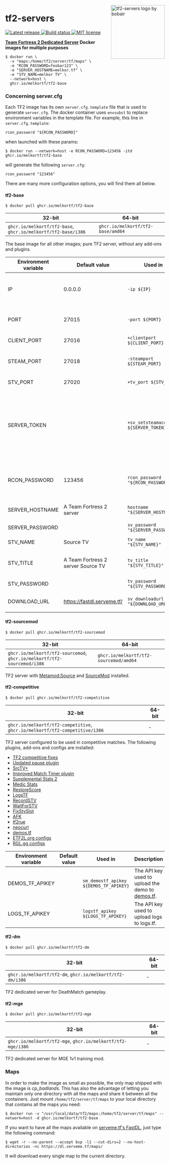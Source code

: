 <img src="./images/logo.svg" align="right"
     alt="tf2-servers logo by bobair" width="170" height="170">

# tf2-servers

<p>
  <a href="https://github.com/melkortf/tf2-servers/releases">
    <img alt="Latest release" src="https://img.shields.io/github/v/release/melkortf/tf2-servers">
  </a>
  <a href="https://github.com/melkortf/tf2-servers/actions/workflows/build.yml">
    <img src="https://img.shields.io/github/actions/workflow/status/melkortf/tf2-servers/build.yml" alt="Build status">
  </a>
  <a href="https://opensource.org/licenses/MIT">
    <img src="https://img.shields.io/badge/license-MIT-d4c0bf.svg" alt="MIT license">
  </a>
</p>

**[Team Fortress 2 Dedicated Server](https://wiki.teamfortress.com/wiki/Linux_dedicated_server) Docker images for multiple purposes**

```
$ docker run \
  -v "maps:/home/tf2/server/tf/maps" \
  -e "RCON_PASSWORD=foobar123" \
  -e "SERVER_HOSTNAME=melkor.tf" \
  -e "STV_NAME=melkor TV" \
  --network=host \
  ghcr.io/melkortf/tf2-base
```

### Concerning server.cfg

Each TF2 image has its own `server.cfg.template` file that is used to generate `server.cfg`. The docker container
uses `envsubst` to replace environment variables in the template file.
For example, this line in `server.cfg.template`:

```
rcon_password "${RCON_PASSWORD}"
```

when launched with these params:

```
$ docker run --network=host -e RCON_PASSWORD=123456 -itd ghcr.io/melkortf/tf2-base
```

will generate the following `server.cfg`:

```
rcon_password "123456"
```

There are many more configuration options, you will find them all below.

#### tf2-base

```
$ docker pull ghcr.io/melkortf/tf2-base
```

| 32-bit                                                        | 64-bit                            |
| ------------------------------------------------------------- | --------------------------------- |
| `ghcr.io/melkortf/tf2-base`, `ghcr.io/melkortf/tf2-base/i386` | `ghcr.io/melkortf/tf2-base/amd64` |

The base image for all other images; pure TF2 server, without any add-ons and plugins.

| Environment variable | Default value                      | Used in                               | Description                                                                             |
| -------------------- | ---------------------------------- | ------------------------------------- | --------------------------------------------------------------------------------------- |
| IP                   | 0.0.0.0                            | `-ip ${IP}`                           | Specifies the address to use for the bind(2) syscall.                                   |
| PORT                 | 27015                              | `-port ${PORT}`                       | The port which the server will run on.                                                  |
| CLIENT_PORT          | 27016                              | `+clientport ${CLIENT_PORT}`          | The client port.                                                                        |
| STEAM_PORT           | 27018                              | `-steamport ${STEAM_PORT}`            | Master server updater port.                                                             |
| STV_PORT             | 27020                              | `+tv_port ${STV_PORT}`                | SourceTV port.                                                                          |
| SERVER_TOKEN         |                                    | `+sv_setsteamaccount ${SERVER_TOKEN}` | Game server account token to use for logging in to a persistent game server account.    |
| RCON_PASSWORD        | 123456                             | `rcon_password "${RCON_PASSWORD}"`    | The RCON password (change this in your `docker run` invocation).                        |
| SERVER_HOSTNAME      | A Team Fortress 2 server           | `hostname "${SERVER_HOSTNAME}"`       | The game server hostname.                                                               |
| SERVER_PASSWORD      |                                    | `sv_password "${SERVER_PASSWORD}"`    | The server password.                                                                    |
| STV_NAME             | Source TV                          | `tv_name "${STV_NAME}"`               | SourceTV host name.                                                                     |
| STV_TITLE            | A Team Fortress 2 server Source TV | `tv_title "${STV_TITLE}"`             | Title for the SourceTV spectator UI.                                                    |
| STV_PASSWORD         |                                    | `tv_password "${STV_PASSWORD}"`       | SourceTV password.                                                                      |
| DOWNLOAD_URL         | https://fastdl.serveme.tf/         | `sv_downloadurl "${DOWNLOAD_URL}"`    | Download URL for the [FastDL](https://developer.valvesoftware.com/wiki/Sv_downloadurl). |

#### tf2-sourcemod

```
$ docker pull ghcr.io/melkortf/tf2-sourcemod
```

| 32-bit                                                                  | 64-bit                                 |
| ----------------------------------------------------------------------- | -------------------------------------- |
| `ghcr.io/melkortf/tf2-sourcemod`, `ghcr.io/melkortf/tf2-sourcemod/i386` | `ghcr.io/melkortf/tf2-sourcemod/amd64` |

TF2 server with [Metamod:Source](https://www.sourcemm.net/) and [SourceMod](https://www.sourcemod.net/) installed.

#### tf2-competitive

```
$ docker pull ghcr.io/melkortf/tf2-competitive
```

| 32-bit                                                                      | 64-bit |
| --------------------------------------------------------------------------- | ------ |
| `ghcr.io/melkortf/tf2-competitive`, `ghcr.io/melkortf/tf2-competitive/i386` | -      |

TF2 server configured to be used in competitive matches. The following plugins, add-ons and configs are installed:

- [TF2 competitive fixes](https://github.com/ldesgoui/tf2-comp-fixes)
- [Updated pause plugin](https://github.com/l-Aad-l/updated-pause-plugin)
- [SrcTV+](https://github.com/dalegaard/srctvplus)
- [Improved Match Timer plugin](https://github.com/dewbsku/Improved-Match-Timer)
- [Supplemental Stats 2](https://github.com/F2/F2s-sourcemod-plugins#supplemental-stats-2-)
- [Medic Stats](https://github.com/F2/F2s-sourcemod-plugins#medic-stats-)
- [RestoreScore](https://github.com/F2/F2s-sourcemod-plugins#restorescore-)
- [LogsTF](https://github.com/F2/F2s-sourcemod-plugins#logstf-)
- [RecordSTV](https://github.com/F2/F2s-sourcemod-plugins#recordstv-)
- [WaitForSTV](https://github.com/F2/F2s-sourcemod-plugins#waitforstv-)
- [FixStvSlot](https://github.com/F2/F2s-sourcemod-plugins#fixstvslot-)
- [AFK](https://github.com/F2/F2s-sourcemod-plugins#afk-)
- [tf2rue](https://github.com/sapphonie/tf2rue)
- [neocurl](https://github.com/sapphonie/SM-neocurl-ext)
- [demos.tf](https://github.com/demostf/plugin)
- [ETF2L.org configs](https://github.com/ETF2L/gameserver-configs)
- [RGL.gg configs](https://github.com/RGLgg/server-resources-updater/tree/master/cfg)

| Environment variable | Default value | Used in                                | Description                                                           |
| -------------------- | ------------- | -------------------------------------- | --------------------------------------------------------------------- |
| DEMOS_TF_APIKEY      |               | `sm_demostf_apikey ${DEMOS_TF_APIKEY}` | The API key used to upload the demo to [demos.tf](https://demos.tf/). |
| LOGS_TF_APIKEY       |               | `logstf_apikey ${LOGS_TF_APIKEY}`      | The API key used to upload logs to logs.tf.                           |

#### tf2-dm

```
$ docker pull ghcr.io/melkortf/tf2-dm
```

| 32-bit                                                    | 64-bit |
| --------------------------------------------------------- | ------ |
| `ghcr.io/melkortf/tf2-dm`, `ghcr.io/melkortf/tf2-dm/i386` | -      |

TF2 dedicated server for DeathMatch gameplay.

#### tf2-mge

```
$ docker pull ghcr.io/melkortf/tf2-mge
```

| 32-bit                                                      | 64-bit |
| ----------------------------------------------------------- | ------ |
| `ghcr.io/melkortf/tf2-mge`, `ghcr.io/melkortf/tf2-mge/i386` | -      |

TF2 dedicated server for MGE 1v1 training mod.

### Maps

In order to make the image as small as possible, the only map shipped with the image is _cp_badlands_. This has also the advantage of letting you maintain only one directory
with all the maps and share it between all the containers. Just mount `/home/tf2/server/tf/maps` to your local directory that contains all the maps you need:

```
$ docker run -v "/usr/local/data/tf2/maps:/home/tf2/server/tf/maps" --network=host -d ghcr.io/melkortf/tf2-base
```

If you want to have all the maps available on [serveme.tf's FastDL](https://dl.serveme.tf/maps/), just type the following command:

```
$ wget -r --no-parent --accept bsp -l1 --cut-dirs=2 --no-host-directories -nc https://dl.serveme.tf/maps/
```

It will download every single map to the current directory.

